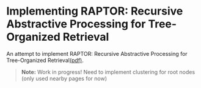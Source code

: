 # Implementing RAPTOR: Recursive Abstractive Processing for Tree-Organized Retrieval

An attempt to implement RAPTOR: Recursive Abstractive Processing for Tree-Organized Retrieval[(pdf)](https://arxiv.org/pdf/2401.18059v1.pdf). <br>

> **Note:** Work in progress!
> Need to implement clustering for root nodes (only used nearby pages for now)
